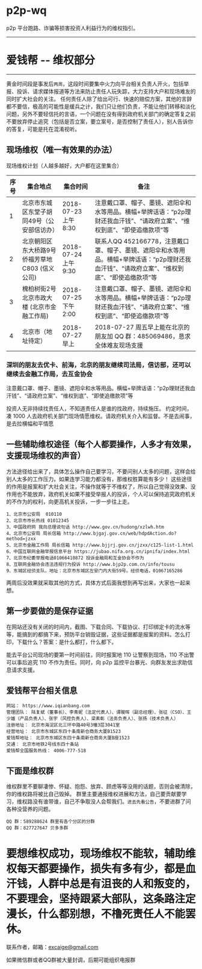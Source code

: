 # p2p-wq
p2p 平台跑路、诈骗等损害投资人利益行为的维权指引。

---------

# 爱钱帮 -- 维权部分

---------

黄金时间段是事发后```两周```，这段时间要集中火力向平台相关负责人开火，包括举报、投诉、请求媒体报道等方法来防止责任人玩失踪，大力支持大户和现场难友的同时扩大社会的关注。
任何责任人除了给出可行、快速的赔偿方案，其他的言辞都不要信，极高的可能性是缓兵之计，我们只让他们负责，不能让他们转移和淡化问题，另外不要轻信托的言语，一个问题在没有得到政府机关部门的确定答复之前不要放弃停止追究（包括是否立案，要立案号，是否控制了责任人），别人告诉你的答复，可能是托在混淆视听。


## 现场维权（唯一有效果的办法）

现场维权计划（人越多越好，大户都在这里集合）

|       序号    |     集合地点    | 集合时间 | 备注 |
| ------------- | ------------- | ---------- | ------------- |
| 1  | 北京市东城区东堂子胡同49号（公安部信访办）  | 2018-07-23 上午 8:30  | 注意戴口罩、帽子、墨镜、遮阳伞和水等用品。横幅+举牌话语：“p2p理财还我血汗钱”、“请政府立案”、“维权到底”、“即使追缴款项”等 |
| 2  | 北京朝阳区东大桥路9号侨福芳草地C803 (信义公司) | 2018-07-24 上午 9:30| 联系人QQ 452166778，注意戴口罩、帽子、墨镜、遮阳伞和水等用品。横幅+举牌话语：“p2p理财还我血汗钱”、“请政府立案”、“维权到底”、“即使追缴款项”等|
| 3  | 槐柏树街2号北京市政大楼 (北京市金融工作局) | 2018-07-25 下午 2:00| 注意戴口罩、帽子、墨镜、遮阳伞和水等用品。横幅+举牌话语：“p2p理财还我血汗钱”、“请政府立案”、“维权到底”、“即使追缴款项”等|
| 4  | 北京市（地址待定） | 2018-07-27 早上 | 2018-07-27 周五早上能在北京的朋友加 QQ 群：485069486，恳求全体难友现场支援 |


### 深圳的朋友去优卡、前海，北京的朋友继续司法局，信访部，还可以继续去金融工作局，去互金协会

注意戴口罩、帽子、墨镜、遮阳伞和水等用品。横幅+举牌话语：“p2p理财还我血汗钱”、“请政府立案”、“维权到底”、“即使追缴款项”等

投资人无非持续找责任人，不知道责任人是谁的找政府，持续施压。
约定时间，凑 1000 人去政府机关部门现场情愿维权。请政府机关介入和监督。不是去闹事，是去拉横幅和平情愿

## 一些辅助维权途径（每个人都要操作，人多才有效果，支援现场维权的声音）

方法途径给出来了，具体怎么操作自己要学习，不要问别人太多的问题，这样会给别人太多的工作压力。如果连学习能力都没有，那维权胜算能有多少！
这些途径的作用是报案和扩大社会关注，不操作就等于不维权了，所以自己觉得没效果、没作用也不能放弃，政府机关如果不接受举报人的投诉，个人可以保持追究政府机关的不作为的权利，向更高机关投诉，一步一步往上走。

```
1、北京市公安局  010110
2、北京市市长热线 01012345
3、中国政府网 我向总理说句话 http://www.gov.cn/hudong/xzlwh.htm
4、北京市公安局 局长信箱 http://www.bjgaj.gov.cn/web/hdpdAction.do?method=jzxx
5、北京市金融工作局 局长信箱 http://www.bjjrj.gov.cn/jzxx/c125-list-1.html
6、中国互联网金融举报信息平台 https://jubao.nifa.org.cn/ipnifa/index.html
7、北京市纪委举报电话01066410872 投诉金融局和互金协会不作为
8、互联网金融协会违法违规行为投诉 http://www.bjp2p.com.cn/info/tousu
9、东城区经侦支队，地址：北京市东城区左安门内大街59号。经侦电话，01067165286
```

两周后没效果就采取其他的方式，具体方式后面我想到再写出来，大家也一起来想。


## 第一步要做的是保存证据

在网站还没有关闭的时间内，截图、下载合同、下载协议、打印绑定卡的流水等等，能搞到的都搞下来，预防平台销毁证据，这些证据都是报案的资料。怎么打印，下载什么？答案：是什么都打，什么都下。

能去平台公司现场的要第一时间前往，同时报案地 110 让警察到现场，110 不出警可以事后追究 110 不作为责任。同时，向 p2p 监控平台暴光、向群友发出求助信息请求支援。

## 爱钱帮平台相关信息

```
网站： https://www.iqianbang.com
管理团队： 陆复斌（董事长）、李青妮（法定代表人）、谭晙晖（副总经理）、张征（CSO）、王少雄（产品负责人）、张宇（风控负责人）、梁素彰（法务负责人）、张扬（技术负责人）
注册地址： 北京市海淀区北三环中路40号3幢3层3041室
经营地址： 北京市东城区东四十条南新仓商务大厦B1523
爱钱帮地址： 北京市东城区东四十条南新仓商务大厦B座1523
交通： 北京市地铁2号线东四十条站
爱钱帮全国服务热线： 4006-777-518
```

## 下面是维权群

维权群里不要聊凄惨、怀疑、抱怨、放弃、顾虑等等没用的话题，否则会被清除，你的维权路将被比自己毁掉。
群里主要通报维权进展和方法，自己要贡献要学习，维权路没有谁带谁，自己不争取没人会帮我们。```进去先看公告```，不要进群了问各种没营养的问题。

```
QQ 群：589288624 群里有各个分区的分群
QQ 群：827727647 贝多多群
```

# 要想维权成功，现场维权不能软，辅助维权每天都要操作，损失有多有少，都是血汗钱，人群中总是有沮丧的人和叛变的，不要理会，坚持跟紧大部队，这条路注定漫长，什么都别想，不橹死责任人不能罢休。

联系作者，邮箱：excaige@gmail.com

如果微信群或者QQ群被大量封调，后期可能组织电报群
